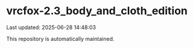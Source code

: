 # vrcfox-2.3_body_and_cloth_edition

Last updated: 2025-06-28 14:48:03

This repository is automatically maintained.
